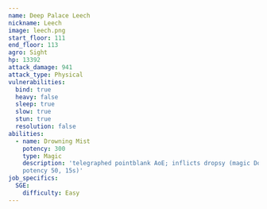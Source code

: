 ```yaml
---
name: Deep Palace Leech
nickname: Leech
image: leech.png
start_floor: 111
end_floor: 113
agro: Sight
hp: 13392
attack_damage: 941
attack_type: Physical
vulnerabilities:
  bind: true
  heavy: false
  sleep: true
  slow: true
  stun: true
  resolution: false
abilities:
  - name: Drowning Mist
    potency: 300
    type: Magic
    description: 'telegraphed pointblank AoE; inflicts dropsy (magic DoT
    potency 50, 15s)'
job_specifics:
  SGE:
    difficulty: Easy
---
```

